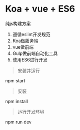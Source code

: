 # Koa + vue + ES6

纯js构建方案

1. 遵循eslint开发规范
2. Koa做服务端
3. vue做前端
4. Gulp做前端自动化工具
5. 使用ES6进行开发

> 安装并运行

npm start

> 安装

npm install

> 运行开发环境

npm run dev
